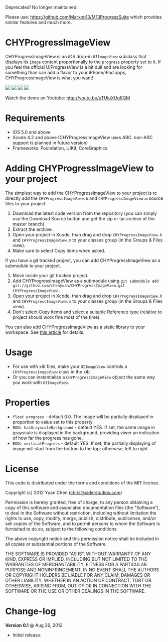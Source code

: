 Deprecated! No longer maintained!

Please use: https://github.com/Marxon13/M13ProgressSuite which provides similar features and much more.

CHYProgressImageView
====================

CHYProgressImageView is an iOS drop-in `UIImageView` subclass that displays its `image` content proportionally to the `progress` property set to it. If you feel the official UIProgressView is a bit dull and are looking for something than can add a flavor to your iPhone/iPad apps, CHYProgressImageView is what you want!

[![](https://dl.dropbox.com/u/12111329/github/CHYProgressImageView/1.jpg)](https://dl.dropbox.com/u/12111329/github/CHYProgressImageView/1.jpg)
[![](https://dl.dropbox.com/u/12111329/github/CHYProgressImageView/2.jpg)](https://dl.dropbox.com/u/12111329/github/CHYProgressImageView/2.jpg)
[![](https://dl.dropbox.com/u/12111329/github/CHYProgressImageView/3.jpg)](https://dl.dropbox.com/u/12111329/github/CHYProgressImageView/3.jpg)
[![](https://dl.dropbox.com/u/12111329/github/CHYProgressImageView/4.jpg)](https://dl.dropbox.com/u/12111329/github/CHYProgressImageView/4.jpg)

Watch the demo on Youtube: http://youtu.be/uTUluXUgRQM

Requirements
============

* iOS 5.0 and above
* Xcode 4.2 and above (CHYProgressImageView uses ARC. non-ARC support is planned in future version)
* Frameworks: Foundation, UIKit, CoreGraphics

Adding CHYProgressImageView to your project
====================================

The simplest way to add the CHYProgressImageView to your project is to directly add the `CHYProgressImageView.h` and `CHYProgressImageView.m` source files to your project.

1. Download the latest code version from the repository (you can simply use the Download Source button and get the zip or tar archive of the master branch).
2. Extract the archive.
3. Open your project in Xcode, than drag and drop `CHYProgressImageView.h` and `CHYProgressImageView.m` to your classes group (in the Groups & Files view). 
4. Make sure to select Copy items when asked. 

If you have a git tracked project, you can add CHYProgressImageView as a submodule to your project. 

1. Move inside your git tracked project.
2. Add CHYProgressImageView as a submodule using `git submodule add git://github.com/chenyuan/CHYProgressImageView.git CHYProgressImageView` .
3. Open your project in Xcode, than drag and drop `CHYProgressImageView.h` and `CHYProgressImageView.m` to your classes group (in the Groups & Files view). 
4. Don't select Copy items and select a suitable Reference type (relative to project should work fine most of the time). 

You can also add CHYProgressImageView as a static library to your workspace. See [this article](http://blog.carbonfive.com/2011/04/04/using-open-source-static-libraries-in-xcode-4/#using_a_static_library) for details. 

Usage
=====

* For use with xib files, make your `UIImageView` controls a `CHYProgressImageView` class in the xib.
* Or you can instantialize a `CHYProgressImageView` object the same way you work with `UIImageView`.

Properties
==========
* `float progress` - default 0.0. The image will be partially displayed in proportion to value set to this property.
* `BOOL hasGrayscaleBackground` - default YES. If set, the same image in grayscale is displayed in the background, providing viwer an indication of how far the progress has gone.
* `BOOL verticalProgress` - default YES. If set, the partially displaying of image will start from the bottom to the top; otherwise, left to right.

License
=======

This code is distributed under the terms and conditions of the MIT license. 

Copyright (c) 2012 Yuan Chen (chris@ciderstudios.com)

Permission is hereby granted, free of charge, to any person obtaining a copy of this software and associated documentation files (the "Software"), to deal in the Software without restriction, including without limitation the rights to use, copy, modify, merge, publish, distribute, sublicense, and/or sell copies of the Software, and to permit persons to whom the Software is furnished to do so, subject to the following conditions:

The above copyright notice and this permission notice shall be included in all copies or substantial portions of the Software.

THE SOFTWARE IS PROVIDED "AS IS", WITHOUT WARRANTY OF ANY KIND, EXPRESS OR IMPLIED, INCLUDING BUT NOT LIMITED TO THE WARRANTIES OF MERCHANTABILITY, FITNESS FOR A PARTICULAR PURPOSE AND NONINFRINGEMENT. IN NO EVENT SHALL THE AUTHORS OR COPYRIGHT HOLDERS BE LIABLE FOR ANY CLAIM, DAMAGES OR OTHER LIABILITY, WHETHER IN AN ACTION OF CONTRACT, TORT OR OTHERWISE, ARISING FROM, OUT OF OR IN CONNECTION WITH THE SOFTWARE OR THE USE OR OTHER DEALINGS IN THE SOFTWARE.

Change-log
==========

**Version 0.1** @ Aug 26, 2012

- Initial release.
